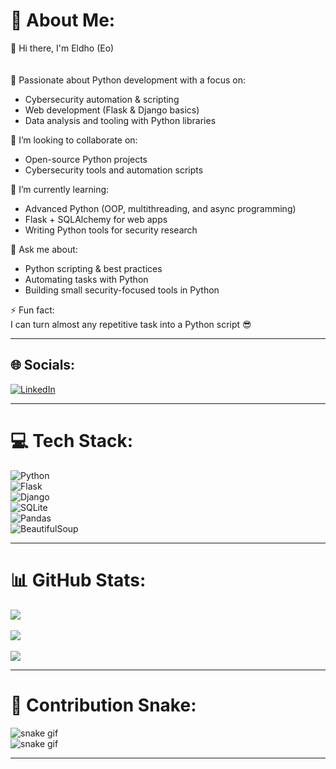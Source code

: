 # 💫 About Me:
👋 Hi there, I'm Eldho (Eo)<br><br>  
🐍 Passionate about Python development with a focus on:  
- Cybersecurity automation & scripting  
- Web development (Flask & Django basics)  
- Data analysis and tooling with Python libraries  

👯 I’m looking to collaborate on:  
- Open-source Python projects  
- Cybersecurity tools and automation scripts  

🌱 I’m currently learning:  
- Advanced Python (OOP, multithreading, and async programming)  
- Flask + SQLAlchemy for web apps  
- Writing Python tools for security research  

💬 Ask me about:  
- Python scripting & best practices  
- Automating tasks with Python  
- Building small security-focused tools in Python  

⚡ Fun fact:  
I can turn almost any repetitive task into a Python script 😎  

---

## 🌐 Socials:
[![LinkedIn](https://img.shields.io/badge/LinkedIn-%230077B5.svg?logo=linkedin&logoColor=white)](https://www.linkedin.com/in/eldhoreji/)  

---

# 💻 Tech Stack:
![Python](https://img.shields.io/badge/python-3670A0?style=for-the-badge&logo=python&logoColor=ffdd54)  
![Flask](https://img.shields.io/badge/flask-%23000.svg?style=for-the-badge&logo=flask&logoColor=white)  
![Django](https://img.shields.io/badge/django-%23092E20.svg?style=for-the-badge&logo=django&logoColor=white)  
![SQLite](https://img.shields.io/badge/sqlite-%2307405e.svg?style=for-the-badge&logo=sqlite&logoColor=white)  
![Pandas](https://img.shields.io/badge/pandas-%23150458.svg?style=for-the-badge&logo=pandas&logoColor=white)  
![BeautifulSoup](https://img.shields.io/badge/beautifulsoup-%23FF9900.svg?style=for-the-badge&logo=python&logoColor=white)  

---

# 📊 GitHub Stats:
![](https://github-readme-stats.vercel.app/api?username=eldhoreji&theme=tokyonight&hide_border=false&include_all_commits=true&count_private=true)<br/>  
![](https://github-readme-streak-stats.herokuapp.com/?user=eldhoreji&theme=tokyonight&hide_border=false)<br/>  
![](https://github-readme-stats.vercel.app/api/top-langs/?username=eldhoreji&theme=tokyonight&hide_border=false&include_all_commits=true&count_private=true&layout=compact)  

---

# 🐍 Contribution Snake:
![snake gif](https://github.com/eldhoreji/eldhoreji/blob/output/github-contribution-grid-snake.svg#gh-dark-mode-only)  
![snake gif](https://github.com/eldhoreji/eldhoreji/blob/output/github-contribution-grid-snake.svg#gh-light-mode-only)  

---

<!-- Proudly created with GPRM ( https://gprm.itsvg.in ) -->
